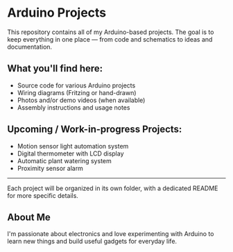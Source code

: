 # Arduino Projects

This repository contains all of my Arduino-based projects. The goal is to keep everything in one place — from code and schematics to ideas and documentation.

## What you'll find here:

- Source code for various Arduino projects
- Wiring diagrams (Fritzing or hand-drawn)
- Photos and/or demo videos (when available)
- Assembly instructions and usage notes

## Upcoming / Work-in-progress Projects:

- Motion sensor light automation system  
- Digital thermometer with LCD display  
- Automatic plant watering system  
- Proximity sensor alarm  

---

Each project will be organized in its own folder, with a dedicated README for more specific details.

## About Me

I'm passionate about electronics and love experimenting with Arduino to learn new things and build useful gadgets for everyday life.
